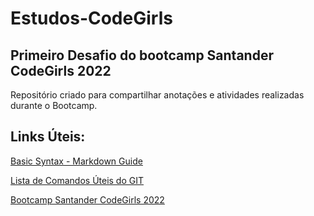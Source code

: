 # Estudos-CodeGirls
## Primeiro Desafio do bootcamp Santander CodeGirls 2022

Repositório criado para compartilhar anotações e atividades realizadas durante o Bootcamp.

## Links Úteis:

[Basic Syntax - Markdown Guide](https://www.markdownguide.org/basic-syntax/)

[Lista de Comandos Úteis do GIT](https://gist.github.com/leocomelli/2545add34e4fec21ec16)

[Bootcamp Santander CodeGirls 2022](https://app.becas-santander.com/pt-BR/program/bolsas-santander-tecnologia-code-girls-2022)

